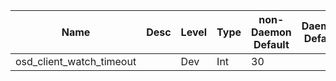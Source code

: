 | Name | Desc | Level | Type | non-Daemon Default | Daemon Default | Min | Max | Valid Values | verbatim | See also | Flags | Services | Validator | Long Desc | Tags |
| --- | --- | --- | --- | --- | --- | --- | --- | --- | --- | --- | --- | --- | --- | --- | --- |
| <span id="SP_osd_client_watch_timeout">osd_client_watch_timeout</span> |   | Dev | Int | 30 |  |  |  |  |  |  |  | mds_client |  |  |  |
